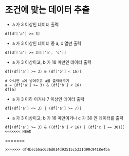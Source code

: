 # 조건에 맞는 데이터 추출

- a 가 3 이상인 데이터 출력
```
df[df['a'] >= 3]
```

- a 가 3 이상인 데이터 중 a, c 열만 출력
```
df[df['a'] >= 3][['a', 'c']]
```

- a 가 3 이상이고, b 가 16 미만인 데이터 출력
```
df[(df['a'] >= 3) & (df['b'] < 16)]

# 아니면 a에 넣어주고 a를 출력해주기
a = (df['a'] >= 3) & (df['b'] < 16)
df[a]
```

- a 가 3 이하 이거나 7 이상인 데이터 출력
```
df[(df['a'] <= 3) | (df['a'] >= 7)]
```

- a 가 3 이상이고, b 가 16 미만이거나 c 가 30 인 데이터를 출력
```
df[(df['a'] >= 3) & ((df['b'] < 16) | (df['c'] == 30))]
<<<<<<< HEAD
```
=======
```
>>>>>>> df4becb6ac636d014d93515c5331d99c9418e4ba
